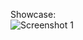 Showcase:  
![Screenshot 1](https://cdn.discordapp.com/attachments/947138654378291220/947214373267574865/unknown.png)
